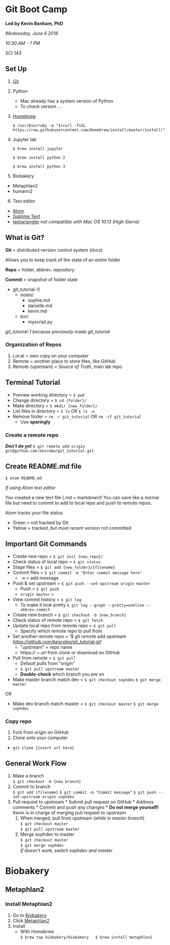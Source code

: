 # Git Boot Camp
**Led by Kevin Bonham, PhD**

_Wednesday, June 6 2018_

_10:30 AM - ? PM_

_SCI 143_

## Set Up

1. [Git](https://git-scm.com/)
2. Python
    * Mac already has a system version of Python
    * To check version ...
3. [Homebrew](brew.sh)

    `$ /usr/bin/ruby -e "$(curl -fsSL https://raw.githubusercontent.com/Homebrew/install/master/install)"`

4. Jupyter lab

    `$ brew install jupyter`

    `$ brew install python 2`

    `$ brew install python 3`

5. Biobakery
  * Metaphlan2
  * humann2
6. Text editor
  * [Atom](https://atom.io/)
  * [Sublime Text](https://www.sublimetext.com/)
  * [textwrangler](https://www.barebones.com/products/textwrangler/download.html) *not compatible with Mac OS 10.13 (High Sierra)*


## What is Git?
 **Git** = distributed version control system (dvcs)

 Allows you to keep track of the state of an entire folder

 **Repo** = folder, abbrev. repository

 **Commit** = snapshot of folder state

* git_tutorial-1/
  * notes/
    * sophie.md
    * danielle.md
    * kevin.md
  * bin/
    * myscript.py

_git_tutorial-1 because previously made git_tutorial_

### Organization of Repos
1. Local = own copy on your computer
2. Remote = another place to store files, like GitHub
3. Remote (upstream) = *Source of Truth*, main lab repo

## Terminal Tutorial
* Preview working directory = `$ pwd`
* Change directory = `$ cd {folder}/`
* Make directory  = `$ mkdir {new_folder}/`
* List files in directory = `$ ls` OR `$ ls -a`
* Remove folder = `rm -r git_tutorial` OR `rm -rf git_tutorial`
  * Use **sparingly**

### Create a remote repo
**_Don't do yet_**
`$ git remote add origin git@github.com:kescobo/git_tutorial.git`

## Create README.md file
`$ atom README.md`

*If using Atom text editor*

You created a new text file (.md = markdown)! You can save like a normal file but need to commit to add to local repo and push to remote repos.

Atom tracks your file status
* Green = not tracked by Git
* Yellow = tracked, but most recent version not committed

## Important Git Commands
* Create new repo = `$ git init {new_repo}/`
* Check status of local repo = `$ git status`
* Stage files = `$ git add {new_folder}/{filename}`
* Commit files = `$ git commit -m "Enter commit message here"`
    * `-m` = add message
* Push & set upstream = `$ git push --set-upstream origin master`
    * Push = `$ git push`
    * `origin master` = <remote repo name> <branch name>
* View commit history = `$ git log`
    * To make it look pretty `$ git log --graph --pretty=oneline --abbrev-commit`
* Create new branch = `$ git checkout -b {new_branch}`
* Check status of remote repo = `$ git fetch`
* Update local repo from remote repo = `$ git pull`
    * Specify which remote repo to pull from
* Set another remote repo = '$ git remote add upstream https://github.com/kescobo/git_tutorial.git'
    * "upstream" = repo name
    * https:// = url from clone or download on GitHub
* Pull from remote = `$ git pull`
    * Default pulls from "origin"
    * `$ git pull upstream master`
    * **Double-check** which branch you are on
* Make master branch match dev = `$ git checkout sophdev`
    `$ git merge master`

OR

* Make dev branch match master = `$ git checkout master`
    `$ git merge sophdev`

### Copy repo
1. Fork from origin on GitHub
2. Clone onto your computer
  * `git clone {insert url here}`

## General Work Flow
1. Make a branch  
      `$ git checkout -b {new_branch}`
2. Commit to branch  
      `$ git add {filename}`
      `$ git commit -m "Commit message"`
      `$ git push --set-upstream origin sophdev`
3. Pull request to upstream
        * Submit pull request on GitHub
        * Address comments
        * Commit and push any changes
        * **Do not merge yourself!** Kevin is in charge of merging pull request to upstream
    1. When merged, pull from upstream (_while in master branch_)  
        `$ git checkout master`  
        `$ git pull upstream master`
    2. Merge sophdev to master  
        `$ git checkout master`  
        `$ git merge sophdev`  
        *If doesn't work, switch sophdev and master*

# Biobakery
## Metaphlan2

### Install Metaphlan2
1. Go to [Biobakery](https://bitbucket.org/biobakery/biobakery/wiki/Home)
2. Click [Metaphlan2](https://bitbucket.org/biobakery/biobakery/wiki/metaphlan2)
3. Install
    * With Homebrew  
    `$ brew tap biobakery/biobakery  
    $ brew install metaphlan2`

##     
